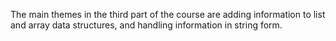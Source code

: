 The main themes in the third part of the course are adding information to list and array data structures, and handling information in string form.

